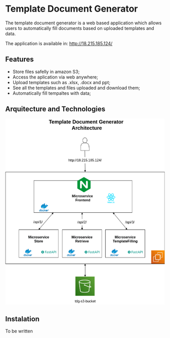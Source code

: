 # Template Document Generator

The template document generator is a web based application which allows users to automatically fill documents based on uploaded templates and data.

The application is available in: http://18.215.185.124/

## Features

- Store files safelly in amazon S3;
- Access the aplication via web anywhere;
- Upload templates such as .xlsx, .docx and ppt;
- See all the templates and files uploaded and download them;
- Automatically fill tempaltes with data;

## Arquitecture and Technologies

![Template Document Generator Arquitecture](https://github.com/brunosbastos/es_tdg/blob/dev/assets/es_arch.png)


## Instalation

To be written

